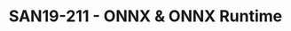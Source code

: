 ---
categories:
- san19
description: Microsoft and a community of partners created ONNX as an open standard
  for representing machine learning models. Models from many frameworks including
  TensorFlow, PyTorch, SciKit-Learn, Keras, Chainer, MXNet, and MATLAB can be exported
  or converted to the standard ONNX format. Once the models are in the ONNX format,
  they can be run on a variety of platforms and devices.<br /> <br /> ONNX Runtime
  is a high-performance inference engine for deploying ONNX models to production.
  Its optimized for both cloud and edge and works on Linux, Windows, and Mac. Written
  in C++, it also has C, Python, and C# APIs. ONNX Runtime provides support for all
  of the ONNX-ML specification and also integrates with accelerators on different
  hardware such as TensorRT on NVidia GPUs.<br /> <br /> The ONNX Runtime is used
  in high scale Microsoft services such as Bing, Office, and Cognitive Services. Performance
  gains are dependent on a number of factors but these Microsoft services have seen
  an average 2x performance gain on CPU. ONNX Runtime is also used as part of Windows
  ML on hundreds of millions of devices. You can use the runtime with Azure Machine
  Learning services. By using ONNX Runtime, you can benefit from the extensive production-grade
  optimizations, testing, and ongoing improvements.
image:
  featured: 'true'
  path: /assets/images/featured-images/san19/SAN19-211.png
session_attendee_num: '5'
session_id: SAN19-211
session_room: Sunset 3 (Session 3)
session_slot:
  end_time: '2019-09-24 11:55:00'
  start_time: '2019-09-24 11:30:00'
session_speakers:
- speaker_bio: Weixing Zhang is a Senior Software Engineer working in AI Framework
    Architecture team at Microsoft. His focus is optimization of AI framework, code
    generation and training in ONNX Runtime.
  speaker_company: ''
  speaker_image: /assets/images/speakers/san19/weixing-zhang.jpg
  speaker_location: ''
  speaker_name: Weixing Zhang
  speaker_position: Microsoft, Senior Software Engineer
  speaker_url: ''
  speaker_username: weixing.zhang
session_track: Machine Learning/AI
tag: session
tags:
- Tools
- ' Linux Kernel'
- ' Training'
title: SAN19-211 - ONNX & ONNX Runtime
---